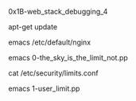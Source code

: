 0x1B-web_stack_debugging_4

apt-get update

emacs /etc/default/nginx

emacs 0-the_sky_is_the_limit_not.pp

cat /etc/security/limits.conf

emacs 1-user_limit.pp
